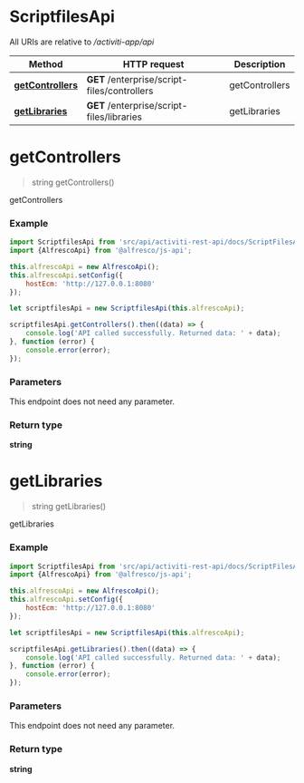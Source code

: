 # ScriptfilesApi

All URIs are relative to */activiti-app/api*

Method | HTTP request | Description
------------- | ------------- | -------------
[**getControllers**](ScriptFilesApi.md#getControllers) | **GET** /enterprise/script-files/controllers | getControllers
[**getLibraries**](ScriptFilesApi.md#getLibraries) | **GET** /enterprise/script-files/libraries | getLibraries


<a name="getControllers"></a>
# **getControllers**
> string getControllers()

getControllers

### Example

```javascript
import ScriptfilesApi from 'src/api/activiti-rest-api/docs/ScriptFilesApi';
import {AlfrescoApi} from '@alfresco/js-api';

this.alfrescoApi = new AlfrescoApi();
this.alfrescoApi.setConfig({
    hostEcm: 'http://127.0.0.1:8080'
});

let scriptfilesApi = new ScriptfilesApi(this.alfrescoApi);

scriptfilesApi.getControllers().then((data) => {
    console.log('API called successfully. Returned data: ' + data);
}, function (error) {
    console.error(error);
});

```

### Parameters
This endpoint does not need any parameter.

### Return type

**string**

<a name="getLibraries"></a>
# **getLibraries**
> string getLibraries()

getLibraries

### Example

```javascript
import ScriptfilesApi from 'src/api/activiti-rest-api/docs/ScriptFilesApi';
import {AlfrescoApi} from '@alfresco/js-api';

this.alfrescoApi = new AlfrescoApi();
this.alfrescoApi.setConfig({
    hostEcm: 'http://127.0.0.1:8080'
});

let scriptfilesApi = new ScriptfilesApi(this.alfrescoApi);

scriptfilesApi.getLibraries().then((data) => {
    console.log('API called successfully. Returned data: ' + data);
}, function (error) {
    console.error(error);
});

```

### Parameters
This endpoint does not need any parameter.

### Return type

**string**

